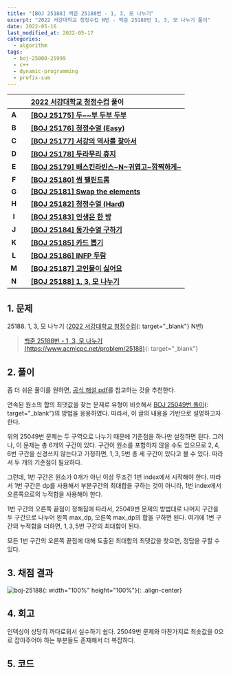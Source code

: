 ```yaml
---
title: "[BOJ 25188] 백준 25188번 - 1, 3, 모 나누기"
excerpt: "2022 서강대학교 청정수컵 N번 - 백준 25188번 1, 3, 모 나누기 풀이"
date: 2022-05-16
last_modified_at: 2022-05-17
categories:
  - algorithm
tags:
  - boj-25000-25999
  - c++
  - dynamic-programming
  - prefix-sum
---
```


|||[2022 서강대학교 청정수컵](https://burningfalls.github.io/contest/sogang-baekjoon-contest/) 풀이|
|:---:|:---:|:---|
|**A**||**[[BOJ 25175] 두~~부 두부 두부](https://burningfalls.github.io/algorithm/boj-25175/)**|
|**B**||**[[BOJ 25176] 청정수열 (Easy)](https://burningfalls.github.io/algorithm/boj-25176/)**|
|**C**||**[[BOJ 25177] 서강의 역사를 찾아서](https://burningfalls.github.io/algorithm/boj-25177/)**|
|**D**||**[[BOJ 25178] 두라무리 휴지](https://burningfalls.github.io/algorithm/boj-25178/)**|
|**E**||**[[BOJ 25179] 배스킨라빈스~N~귀엽고~깜찍하게~](https://burningfalls.github.io/algorithm/boj-25179/)**|
|**F**||**[[BOJ 25180] 썸 팰린드롬](https://burningfalls.github.io/algorithm/boj-25180/)**|
|**G**||**[[BOJ 25181] Swap the elements](https://burningfalls.github.io/algorithm/boj-25181/)**|
|**H**||**[[BOJ 25182] 청정수열 (Hard)](https://burningfalls.github.io/algorithm/boj-25182/)**|
|**I**||**[[BOJ 25183] 인생은 한 방](https://burningfalls.github.io/algorithm/boj-25183/)**|
|**J**||**[[BOJ 25184] 동가수열 구하기](https://burningfalls.github.io/algorithm/boj-25184/)**|
|**K**||**[[BOJ 25185] 카드 뽑기](https://burningfalls.github.io/algorithm/boj-25185/)**|
|**L**||**[[BOJ 25186] INFP 두람](https://burningfalls.github.io/algorithm/boj-25186/)**|
|**M**||**[[BOJ 25187] 고인물이 싫어요](https://burningfalls.github.io/algorithm/boj-25187/)**|
|**N**||**[[BOJ 25188] 1, 3, 모 나누기](https://burningfalls.github.io/algorithm/boj-25188/)**|

## 1. 문제
$25188$. 1, 3, 모 나누기 ([2022 서강대학교 청정수컵](https://burningfalls.github.io/contest/sogang-baekjoon-contest/){: target="_blank"} N번)

> [백준 25188번 - 1, 3, 모 나누기 (https://www.acmicpc.net/problem/25188)](https://www.acmicpc.net/problem/25188){: target="_blank"}

## 2. 풀이

좀 더 쉬운 풀이를 원하면, [공식 해설 pdf](https://www.acmicpc.net/board/view/90503)를 참고하는 것을 추천한다.

연속된 원소의 합의 최댓값을 찾는 문제로 유형이 비슷해서 [BOJ 25049번 풀이](https://burningfalls.github.io/algorithm/boj-25049/){: target="_blank"}의 방법을 응용하였다. 따라서, 이 글의 내용을 기반으로 설명하고자 한다.

위의 $25049$번 문제는 두 구역으로 나누기 때문에 기준점을 하나만 설정하면 된다. 그러나, 이 문제는 총 $6$개의 구간이 있다. 구간이 원소를 포함하지 않을 수도 있으므로 $2,4,6$번 구간을 신경쓰지 않는다고 가정하면, $1,3,5$번 총 세 구간이 있다고 볼 수 있다. 따라서 두 개의 기준점이 필요하다.

그런데, $1$번 구간은 원소가 $0$개가 아닌 이상 무조건 $1$번 index에서 시작해야 한다. 따라서 $1$번 구간은 dp를 사용해서 부분구간의 최대합을 구하는 것이 아니라, $1$번 index에서 오른쪽으로의 누적합을 사용해야 한다.

$1$번 구간의 오른쪽 끝점이 정해짐에 따라서, $25049$번 문제의 방법대로 나머지 구간을 두 구간으로 나누어 왼쪽 max_dp, 오른쪽 max_dp의 합을 구하면 된다. 여기에 $1$번 구간의 누적합을 더하면, $1,3,5$번 구간의 최대합이 된다.

모든 $1$번 구간의 오른쪽 끝점에 대해 도출된 최대합의 최댓값을 찾으면, 정답을 구할 수 있다.

## 3. 채점 결과

![boj-25188](https://user-images.githubusercontent.com/30232837/168544014-287d6154-bdfd-4eed-ad16-401b0c4fa744.png "boj-25188"){: width="100%" height="100%"}{: .align-center}

## 4. 회고

인덱싱이 상당히 까다로워서 실수하기 쉽다. $25049$번 문제와 마찬가지로 최솟값을 $0$으로 잡아주어야 하는 부분들도 존재해서 더 복잡하다.

## 5. 코드

<script src="https://gist.github.com/BurningFalls/e7f210900d8a6457231e8aa68c6c23e3.js"></script>